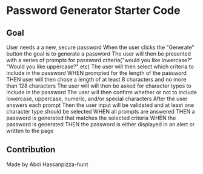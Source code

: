 # Password Generator Starter Code

## Goal 
User needs a a new, secure password
When the user clicks the "Generate" button the goal is to generate a password
The user will then be presented with a series of prompts for password criteria("would you like lowercase?" "Would you like uppercase?" etc)
The user will then select which criteria to include in the password
WHEN prompted for the length of the password
THEN user will then chose a length of at least 8 characters and no more than 128 characters
The user will will then be asked for character types to include in the password
The user will then confirm whether or not to include lowercase, uppercase, numeric, and/or special characters
After the user answers each prompt
Then the user input will be validated and at least one character type should be selected
WHEN all prompts are answered
THEN a password is generated that matches the selected criteria
WHEN the password is generated
THEN the password is either displayed in an alert or written to the page

## Contribution
Made by Abdi Hassanpizza-hunt
